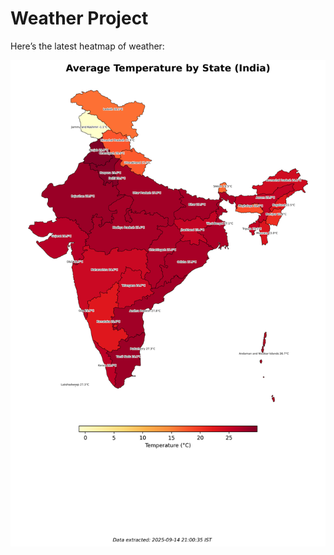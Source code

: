 # Weather Project

Here’s the latest heatmap of weather:

![India Heatmap](docs/assets/india_heatmap.png?v=C6DF9D)
